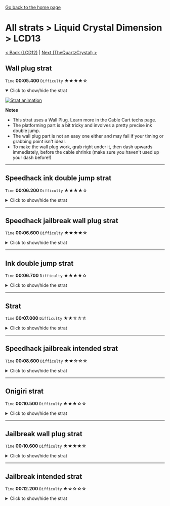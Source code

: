 [Go back to the home page](https://github.com/Doublevil/scbspeedrun)

# All strats > Liquid Crystal Dimension > LCD13

[< Back (LCD12)](https://github.com/Doublevil/scbspeedrun/blob/main/levels/all_lvl/LCD/LCD12.md) | [Next (TheQuartzCrystal) >](https://github.com/Doublevil/scbspeedrun/blob/main/levels/all_lvl/LCD/TheQuartzCrystal.md)

## Wall plug strat

`Time` **00:05.400** `Difficulty` ★★★★☆
<details open>
  <summary>Click to show/hide the strat</summary>

  [![Strat animation](https://github.com/Doublevil/scbspeedrun/blob/main/media/levels/LCD/LCD13_WallPlug.webp)](https://github.com/Doublevil/scbspeedrun/blob/main/media/levels/LCD/LCD13_WallPlug.mp4?raw=true)

  **Notes**
  - This strat uses a Wall Plug. Learn more in the Cable Cart techs page.
  - The platforming part is a bit tricky and involves a pretty precise ink double jump.
  - The wall plug part is not an easy one either and may fail if your timing or grabbing point isn't ideal.
  - To make the wall plug work, grab right under it, then dash upwards immediately, before the cable shrinks (make sure you haven't used up your dash before!)
</details>

---
## Speedhack ink double jump strat

`Time` **00:06.200** `Difficulty` ★★★★☆
<details>
  <summary>Click to show/hide the strat</summary>

  [![Strat animation](https://github.com/Doublevil/scbspeedrun/blob/main/media/levels/LCD/LCD13_S_InkDoubleJumpStrat.webp)](https://github.com/Doublevil/scbspeedrun/blob/main/media/levels/LCD/LCD13_S_InkDoubleJumpStrat.mp4?raw=true)

  **Notes**
  - This is barely faster than the other strat, which is considerably easier. Only do this one if you are feeling crazy.
</details>

---
## Speedhack jailbreak wall plug strat

`Time` **00:06.600** `Difficulty` ★★★★☆
<details>
  <summary>Click to show/hide the strat</summary>

  [![Strat animation](https://github.com/Doublevil/scbspeedrun/blob/main/media/levels/LCD/LCD13_S_JailbreakWallPlug.webp)](https://github.com/Doublevil/scbspeedrun/blob/main/media/levels/LCD/LCD13_S_JailbreakWallPlug.mp4?raw=true)

  **Notes**
  - This strat uses the wall plug tech. See the Cable cart techs page for more info.
  - You have to position the onigiri as high as possible, which is why we jump so late before running up the glitchy ink wall.
  - The wall plug is a complex one, because the goal is pretty far away from the wall. This means we have to extend the cable somehow. We do that by grabbing the ceiling as early as possible. Then, we exploit the vertical momentum of the speedhack wall run to push the cable further up and reach the goal before it shrinks down, while switching back to ink cart to grab the onigiri back.
  - This strat definitely takes some training to get consistently, and it might seem impossible at first, but it can absolutely be consistent once you get how it works.
</details>

---
## Ink double jump strat

`Time` **00:06.700** `Difficulty` ★★★★☆
<details>
  <summary>Click to show/hide the strat</summary>

  [![Strat animation](https://github.com/Doublevil/scbspeedrun/blob/main/media/levels/LCD/LCD13_InkDoubleJumpStrat.webp)](https://github.com/Doublevil/scbspeedrun/blob/main/media/levels/LCD/LCD13_InkDoubleJumpStrat.mp4?raw=true)

  **Notes**
  - This is barely faster than the other strat, which is considerably easier. Only do this one if you are feeling crazy.
  - If you hesitate or lose any time anywhere, the other strat is faster.
</details>

---
## Strat

`Time` **00:07.000** `Difficulty` ★★☆☆☆
<details>
  <summary>Click to show/hide the strat</summary>

  [![Strat animation](https://github.com/Doublevil/scbspeedrun/blob/main/media/levels/LCD/LCD13_Strat.webp)](https://github.com/Doublevil/scbspeedrun/blob/main/media/levels/LCD/LCD13_Strat.mp4?raw=true)

  **Notes**
  - Despite being very fast, it's probably the easiest way to do this level fast. It might take a bit of practice to chain all this together, but it's very consistent.
  - The low dash at the end might seem scary but it's actually safer than making a full jump, as you're falling more slowly. It's still faster than a full jump too.
  - Especially with speedhack, you'll have to remember to quickly toggle the ink cart at the start.
</details>

---
## Speedhack jailbreak intended strat

`Time` **00:08.600** `Difficulty` ★★☆☆☆
<details>
  <summary>Click to show/hide the strat</summary>

  [![Strat animation](https://github.com/Doublevil/scbspeedrun/blob/main/media/levels/LCD/LCD13_S_JailbreakIntended.webp)](https://github.com/Doublevil/scbspeedrun/blob/main/media/levels/LCD/LCD13_S_JailbreakIntended.mp4?raw=true)

  **Notes**
  - Be careful on the jump from the top of the wall, that's an edge coyote. We first detach, then a bit later press Jump. Don't jump too late either, because you don't want to land on top of the glitch block, but on its side.
  - If you can't get the edge coyote consistently, land on top of the huge wall and jump from there.
</details>

---
## Onigiri strat

`Time` **00:10.500** `Difficulty` ★★★☆☆
<details>
  <summary>Click to show/hide the strat</summary>

  [![Strat animation](https://github.com/Doublevil/scbspeedrun/blob/main/media/levels/LCD/LCD13_OnigiriStrat.webp)](https://github.com/Doublevil/scbspeedrun/blob/main/media/levels/LCD/LCD13_OnigiriStrat.mp4?raw=true)

  **Notes**
  - You can rest on the alt-ink platform instead of jump-inking in the middle section, it shouldn't cost too much time.
</details>

---
## Jailbreak wall plug strat

`Time` **00:10.600** `Difficulty` ★★★★☆
<details>
  <summary>Click to show/hide the strat</summary>

  [![Strat animation](https://github.com/Doublevil/scbspeedrun/blob/main/media/levels/LCD/LCD13_JailbreakNullStrat.webp)](https://github.com/Doublevil/scbspeedrun/blob/main/media/levels/LCD/LCD13_JailbreakNullStrat.mp4?raw=true)

  **Notes**
  - This strat uses the wall plug tech, with the null cart to extend the cable. See the Cable cart techs page for more info.
  - The hard part is positioning the onigiri as close as possible to the ceiling without touching it. It's really hard to chain everything together in this way.
</details>

---
## Jailbreak intended strat

`Time` **00:12.200** `Difficulty` ★☆☆☆☆
<details>
  <summary>Click to show/hide the strat</summary>

  [![Strat animation](https://github.com/Doublevil/scbspeedrun/blob/main/media/levels/LCD/LCD13_JailbreakIntendedStrat.webp)](https://github.com/Doublevil/scbspeedrun/blob/main/media/levels/LCD/LCD13_JailbreakIntendedStrat.mp4?raw=true)
</details>
